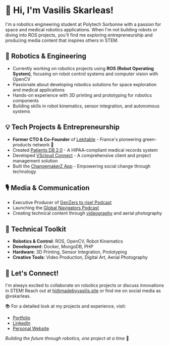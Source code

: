 # 👋 Hi, I'm Vasilis Skarleas!

I'm a robotics engineering student at Polytech Sorbonne with a passion for space and medical robotics applications. When I'm not building robots or diving into ROS projects, you'll find me exploring entrepreneurship and producing media content that inspires others in STEM.

## 🤖 Robotics & Engineering

- Currently working on robotics projects using **ROS (Robot Operating System)**, focusing on robot control systems and computer vision with OpenCV
- Passionate about developing robotics solutions for space exploration and medical applications
- Hands-on experience with 3D printing and prototyping for robotics components
- Building skills in robot kinematics, sensor integration, and autonomous systems

## 💡 Tech Projects & Entrepreneurship 

- **Former CTO & Co-Founder** of [Lekitable](https://www.lekitable.fr) - France's pioneering green-products network 🌱
- Created [Patients DB 2.0](https://madebyvasilis.site/apps) - A HIPAA-compliant medical records system
- Developed [VScloud Connect](https://cloud.madebyvasilis.site) - A comprehensive client and project management solution
- Built the [ChangemakerZ App](https://podcast.changemakerz.org/changemakerz) - Empowering social change through technology

## 🎙️ Media & Communication

- Executive Producer of [GenZers to rise! Podcast](https://podcast.changemakerz.org/)
- Launching the [Global Navigators Podcast](https://globalnavigators.eu/)
- Creating technical content through [videography](https://www.youtube.com/@madebyvasilis) and aerial photography

## 🔧 Technical Toolkit

- **Robotics & Control**: ROS, OpenCV, Robot Kinematics
- **Development**: Docker, MongoDB, PHP
- **Hardware**: 3D Printing, Sensor Integration, Prototyping
- **Creative Tools**: Video Production, Digital Art, Aerial Photography

## 🤝 Let's Connect!

I'm always excited to collaborate on robotics projects or discuss innovations in STEM! Reach out at [hi@madebyvasilis.site](mailto:hi@madebyvasilis.site) or find me on social media as @vskarleas.

📚 For a detailed look at my projects and experience, visit:
- [Portfolio](https://madebyvasilis.site/portfolio)
- [LinkedIn](https://www.linkedin.com/in/vasilis-skarleas/details/projects/)
- [Personal Website](https://www.madebyvasilis.site/about)

_Building the future through robotics, one project at a time_ 🚀